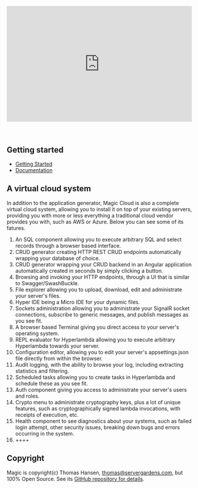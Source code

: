 <div style="position:relative; padding-bottom:56.25%; padding-top:30px; height:0; overflow:hidden;margin-top:4rem;margin-bottom:4rem;">
<iframe width="560" height="315" style="position:absolute; top:0; left:0; width:100%; height:100%;" src="https://www.youtube.com/embed/1Wmp5QJCnmM" frameborder="0" allow="accelerometer; autoplay; encrypted-media; gyroscope; picture-in-picture" allowfullscreen></iframe>
</div>

## Getting started

* [Getting Started](/tutorials/getting-started/)
* [Documentation](/documentation/)

## A virtual cloud system

In addition to the application generator, Magic Cloud is also a complete virtual cloud system,
allowing you to install it on top of your existing servers, providing you with more or less
everything a traditional cloud vendor provides you with, such as AWS or Azure.
Below you can see some of its fatures.

1. An SQL component allowing you to execute arbitrary SQL and select records through a browser based interface.
2. CRUD generator creating HTTP REST CRUD endpoints automatically wrapping your database of choice.
3. CRUD generator wrapping your CRUD backend in an Angular application automatically created in seconds by simply clicking a button.
4. Browsing and invoking your HTTP endpoints, through a UI that is similar to Swagger/SwashBuckle.
5. File explorer allowing you to upload, download, edit and administrate your server's files.
6. Hyper IDE being a Micro IDE for your dynamic files.
7. Sockets administration allowing you to administrate your SignalR socket connections, subscribe to generic messages, and publish messages as you see fit.
8. A browser based Terminal giving you direct access to your server's operating system.
9. REPL evaluator for Hyperlambda allowing you to execute arbitrary Hyperlambda towards your server.
10. Configuration editor, allowing you to edit your server's appsettings.json file directly from within the browser.
11. Audit logging, with the ability to browse your log, including extracting statistics and filtering.
12. Scheduled tasks allowing you to create tasks in Hyperlambda and schedule these as you see fit.
13. Auth component giving you access to administrate your server's users and roles.
14. Crypto menu to administrate cryptography keys, plus a lot of unique features, such as cryptographically signed lambda invocations, with receipts of execution, etc.
15. Health component to see diagnostics about your systems, such as failed login attempt, other security issues, breaking down bugs and errors occurring in the system.
16. ++++

## Copyright

Magic is copyright(c) Thomas Hansen, [thomas@servergardens.com](mailto:thomas@servergardens.com), but 100% Open Source.
See its [GitHub repository for details](https://github.com/polterguy/magic).
